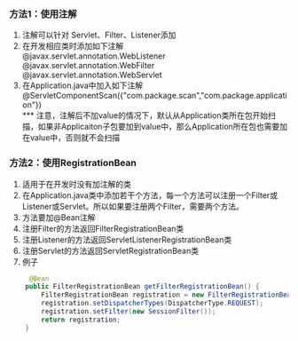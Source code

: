 ### 方法1：使用注解
1. 注解可以针对 Servlet、Filter、Listener添加  
2. 在开发相应类时添加如下注解  
	@javax.servlet.annotation.WebListener  
	@javax.servlet.annotation.WebFilter  
	@javax.servlet.annotation.WebServlet  
3. 在Application.java中加入如下注解  
	@ServletComponentScan({"com.package.scan","com.package.application"})  
	*** 注意，注解后不加value的情况下，默认从Application类所在包开始扫描，如果非Applicaiton子包要加到value中，那么Application所在包也需要加在value中，否则就不会扫描

### 方法2：使用RegistrationBean
1. 适用于在开发时没有加注解的类
2. 在Application.java类中添加若干个方法，每一个方法可以注册一个Filter或Listener或Servlet。所以如果要注册两个Filter，需要两个方法。
3. 方法要加@Bean注解
4. 注册Filter的方法返回FilterRegistrationBean类
5. 注册Listener的方法返回ServletListenerRegistrationBean类
6. 注册Servlet的方法返回ServletRegistrationBean类
7. 例子  

```java
	 @Bean
    public FilterRegistrationBean getFilterRegistrationBean() {
        FilterRegistrationBean registration = new FilterRegistrationBean();
        registration.setDispatcherTypes(DispatcherType.REQUEST);
        registration.setFilter(new SessionFilter());
        return registration;
    }
```